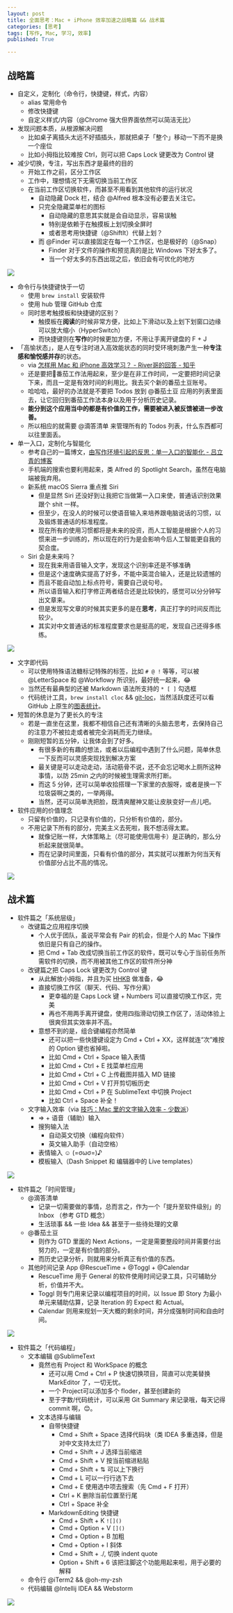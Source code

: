 ```yaml
---
layout: post
title: 全面思考：Mac + iPhone 效率加速之战略篇 && 战术篇
categories: [思考]
tags: [写作, Mac, 学习, 效率]
published: True

---
```


## 战略篇

- 自定义，定制化（命令行，快捷键，样式，内容）
    + alias 常用命令
    + 修改快捷键
    + 自定义样式/内容（@Chrome 强大但界面依然可以简洁无比）
- 发现问题本质，从根源解决问题
    + 比如桌子离插头太远不好插插头，那就把桌子「整个」移动一下而不是换一个座位
    + 比如小拇指比较难按 Ctrl，则可以把 Caps Lock 键更改为 Control 键
- 减少切换，专注，写出东西才是最终的目的
    + 开始工作之前，区分工作区
    + 工作中，理想情况下无需切换当前工作区
    + 在当前工作区切换软件，而甚至不用看到其他软件的运行状况
        * 自动隐藏 Dock 栏，结合 @Alfred 根本没有必要去关注它。
        * 只完全隐藏菜单栏的图标
            - 自动隐藏的意思其实就是会自动显示，容易误触
            - 特别是依赖于在触摸板上划切换全屏时
            - 或者思考用快捷键（@ShiftIt）代替上划？
        * 而 @Finder 可以直接固定在每一个工作区，也是极好的（@Snap）
            - Finder 对于文件的操作和预览真的是比 Windows 下好太多了。
            - 当一个好太多的东西出现之后，依旧会有可优化的地方

![](//o7mw3gkkh.qnssl.com//images/2016/1468146690815.png)

- 命令行与快捷键快于一切
    + 使用 `brew install` 安装软件
    + 使用 hub 管理 GitHub 仓库
    + 同时思考触摸板和快捷键的区别？
        + 触摸板在**阅读**的时候非常方便，比如上下滑动以及上划下划窗口边缘可以放大缩小（HyperSwitch）
        + 而快捷键则在**写作**的时候更加方便，不用让手离开键盘的 F + J
- 「高愉状态」，是人在专注时进入高效能状态的同时受环境刺激产生一种**专注感和愉悦感并存**的状态。
    + via [怎样用 Mac 和 iPhone 高效学习？ - River哥的回答 - 知乎](https://www.zhihu.com/question/27297809/answer/85341732)
    + 还是要把🍅番茄工作法用起来，至少是在非工作时间，一定要把时间记录下来，而且一定是有效时间的利用比。我去买个新的番茄土豆账号。
    + 哈哈哈，最好的办法就是不要把 Todos 放到 @番茄土豆 应用的列表里面去，让它回归到番茄工作法本身以及用于分析历史记录。
    + **能分到这个应用当中的都是有价值的工作，需要被进入被反馈被进一步改善。**
    + 所以相应的就需要 @滴答清单 来管理所有的 Todos 列表，什么东西都可以往里面丢。
- 单一入口，定制化与智能化
    + 参考自己的一篇博文，[由写作环境引起的反思：单一入口的智能化 - 吕立青的博客](https://blog.jimmylv.info/2015-05-12-intellectual-and-single-entrance/)
    + 手机端的搜索也要利用起来，类 Alfred 的 Spotlight Search，虽然在电脑端被我弃用。
    + 新系统 macOS Sierra 重点推 Siri
        * 但是显然 Siri 还没好到让我把它当做第一入口来使，普通话识别效果跟个 shit 一样。
        * 但至少，在没人的时候可以使语音输入来培养跟电脑说话的习惯，以及锻炼普通话的标准程度。
        * 现在所有的使用习惯都将是未来的投资，而人工智能是根据个人的习惯来进一步训练的，所以现在的行为是会影响今后人工智能更自我的契合度。
    + Siri 会是未来吗？
        * 现在我来用语音输入文字，发现这个识别率还是不够准确
        * 但是这个速度确实提高了好多，不能中英混合输入，还是比较遗憾的
        * 而且不能自动加上标点符号，需要自己说句号。
        * 所以语音输入和打字修正两者结合还是比较快的，感觉可以分分钟写出文章来。
        * 但是发现写文章的时候其实更多的是在**思考**，真正打字的时间反而比较少。
        * 其实对中文普通话的标准程度要求也是挺高的呢，发现自己还得多练练。

![](//o7mw3gkkh.qnssl.com//images/2016/1468146749104.png)

- 文字即代码
    + 可以使用特殊语法糖标记特殊的标签，比如 `# @ !` 等等，可以被 @LetterSpace 和 @Workflowy 所识别，最好统一起来，😂
    + 当然还有最典型的还被 Markdown 语法所支持的 `* [ ]` 勾选框
    + 代码统计工具，`brew install cloc` && [git-loc](https://github.com/josephwecker/git-loc)，当然活跃度还可以看 GitHub 上原生的[图表统计](https://github.com/JimmyLv/jimmy.lv/graphs/code-frequency)。
- 短暂的休息是为了更长久的专注
    + 若是一直坐在这里，我都不相信自己还有清晰的头脑去思考，去保持自己的注意力不被拉走或者被完全消耗而无力继续。
    + 刚刚短暂的五分钟，让我体会到了好多。
        * 有很多新的有趣的想法，或者以后编程中遇到了什么问题，简单休息一下反而可以灵感突现找到解决方案
        * 最关键是可以走动走动，活动筋骨不说，还不会忘记喝水上厕所这种事情，以防 25min  之内的时候被生理需求所打断。
        * 而这 5 分钟，还可以简单收拾搭理一下家里的衣服呀，或者是换一下垃圾袋啊之类的，一举两得。
        * 当然，还可以简单洗把脸，既清爽醒神又能让皮肤变好一点儿吧。 
- 软件应用的价值理念
    + 只留有价值的，只记录有价值的，只分析有价值的，部分。
    + 不用记录下所有的部分，完美主义去死啦，我不想活得太累。
        * 就像记账一样，大体策略上（尽可能使用信用卡）是正确的，那么分析起来就很简单。
        * 而在记录时间里面，只看有价值的部分，其实就可以推断为何当天有价值部分占比不高的情况。

![](//o7mw3gkkh.qnssl.com//images/2016/1468146873449.png)

## 战术篇

- 软件篇之「系统层级」
    + 改键篇之应用程序切换
        * 个人优于团队，虽说平常会有 Pair 的机会，但是个人的 Mac 下操作依旧是只有自己的操作。
        * 把 Cmd + Tab 改成切换当前工作区的软件，既可以专心于当前任务所需软件的切换，而不用被其他工作区的软件所分神
    + 改键篇之把 Caps Lock 键更改为 Control 键
        * 从此解放小拇指，并且为买 [HHKB](https://en.wikipedia.org/wiki/Happy_Hacking_Keyboard) 做准备，😂
        * 直接切换工作区（聊天、代码、写作分离）
            + 更幸福的是 Caps Lock 键 + Numbers 可以直接切换工作区，完美
            + 再也不用两手离开键盘，使用四指滑动切换工作区了，活动体验上很爽但其实效率并不高。
        * 意想不到的是，组合键编程亦然简单
            + 还可以把一些快捷键设定为 Cmd + Ctrl + XX，这样就连“次”难按的 Option 键也省掉啦。
            + 比如 Cmd + Ctrl + Space 输入表情
            + 比如 Cmd + Ctrl + E 找菜单栏应用
            + 比如 Cmd + Ctrl + C 上传截图并插入 MD 链接
            + 比如 Cmd + Ctrl + V 打开剪切板历史
            + 比如 Cmd + Ctrl + P 在 SublimeText 中切换 Project
            + 比如 Ctrl + Space 补全！
    + 文字输入效率（via [技巧：Mac 里的文字输入效率 - 少数派](http://sspai.com/31525)）
        * => + 语音（辅助）输入
        * 搜狗输入法
            - 自动英文切换（编程向软件）
            - 英文输入助手（自动空格）
        * 表情输入 ☺️ (=σωσ=)♪
        * 模板输入（Dash Snippet 和 编辑器中的 Live templates）
    
![](//o7mw3gkkh.qnssl.com//images/2016/1468140060115.png)

- 软件篇之「时间管理」
    + @滴答清单
        * 记录一切需要做的事情，总而言之，作为一个「提升至软件级别」的 Inbox （参考 GTD 概念）
        * 生活琐事 && 一些 Idea && 甚至于一些待处理的文章
    + @番茄土豆
        * 则作为 GTD 里面的 Next Actions，一定是需要整段时间并需要付出努力的，一定是有价值的部分。
        * 而历史记录分析，则就用来分析真正有价值的东西。
    + 其他时间记录 App @RescueTime + @Toggl + @Calendar
        * RescueTime 用于 General 的软件使用时间记录工具，只可辅助分析，价值并不大。
        * Toggl 则专门用来记录以编程项目的时间，以 Issue 即 Story 为最小单元来辅助估算，记录 Iteration 的 Expect 和 Actual。
        * Calendar 则用来规划一天大概的剩余时间，并分成强制时间和自由时间。

![](//o7mw3gkkh.qnssl.com//images/2016/1468145148644.png)

- 软件篇之「代码编程」
    + 文本编辑 @SublimeText 
        + 竟然也有 Project 和 WorkSpace 的概念
            - 还可以用 Cmd + Ctrl + P 快速切换项目，简直可以完美替换 MarkEditor 了，一切无忧。
            - 一个 Project可以添加多个 floder，甚至创建新的
            - 至于字数/代码统计，可以采用 Git Summary 来记录哦，每天记得 commit 啊，😊。
        + 文本选择与编辑
            * 自带快捷键
                - Cmd + Shift + Space 选择代码块（类 IDEA 多重选择，但是对中文支持太烂了）
                - Cmd + Shift + J 选择当前缩进
                - Cmd + Shift + V 按当前缩进粘贴
                - Cmd + Shift + ⇅ 可以上下换行
                - Cmd + L 可以一行行选下去
                - Cmd + E 使用选中项去搜索（先 Cmd + F 打开）
                - Ctrl + K 删除当前位置至行尾
                - Ctrl + Space 补全
            * MarkdownEditing 快捷键
                - Cmd + Shift + K `![]()`
                - Cmd + Option + V `[]()`
                - Cmd + Option + B 加粗
                - Cmd + Option + I 斜体
                - Cmd + Shift + ./, 切换 indent quote
                - Option + Shift + 6 该把注脚这个功能用起来啦，用于必要的解释
    + 命令行 @iTerm2 && @oh-my-zsh
    + 代码编辑 @Intellij IDEA && Webstorm

![](//o7mw3gkkh.qnssl.com//images/2016/1468147103565.png)
